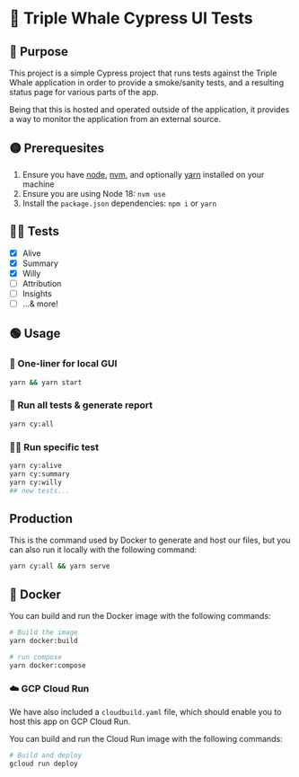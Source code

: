 # 🐳 Triple Whale Cypress UI Tests

## 💪 Purpose

This project is a simple Cypress project that runs tests against the Triple Whale application in order to provide a smoke/sanity tests, and a resulting status page for various parts of the app.

Being that this is hosted and operated outside of the application, it provides a way to monitor the application from an external source.

## 🟡 Prerequesites

1. Ensure you have [node](https://nodejs.org/en/download/), [nvm](https://github.com/nvm-sh/nvm), and optionally [yarn](https://yarnpkg.com/getting-started/install) installed on your machine
1. Ensure you are using Node 18: `nvm use`
1. Install the `package.json` dependencies: `npm i` or `yarn`

## 👨‍💻 Tests

- [x] Alive
- [x] Summary
- [x] Willy
- [ ] Attribution
- [ ] Insights
- [ ] ...& more!

## 🟢 Usage

### 🏁 One-liner for local GUI

```bash
yarn && yarn start
```

### 🏃 Run all tests & generate report

```bash
yarn cy:all
```

### 🏃‍♂️ Run specific test

```bash
yarn cy:alive
yarn cy:summary
yarn cy:willy
## new tests...
```

## Production

This is the command used by Docker to generate and host our files, but you can also run it locally with the following command:

```bash
yarn cy:all && yarn serve
```

## 🐋 Docker

You can build and run the Docker image with the following commands:

```bash
# Build the image
yarn docker:build

# run compose
yarn docker:compose
```

### ☁️ GCP Cloud Run

We have also included a `cloudbuild.yaml` file, which should enable you to host this app on GCP Cloud Run.

You can build and run the Cloud Run image with the following commands:

```bash
# Build and deploy
gcloud run deploy
```
